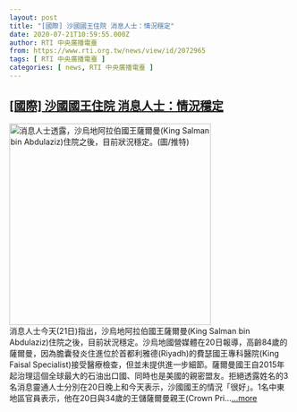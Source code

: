 ```yaml
---
layout: post
title: "[國際] 沙國國王住院 消息人士：情況穩定"
date: 2020-07-21T10:59:55.000Z
author: RTI 中央廣播電臺
from: https://www.rti.org.tw/news/view/id/2072965
tags: [ RTI 中央廣播電臺 ]
categories: [ news, RTI 中央廣播電臺 ]
---
```

<!--1595329195000-->
[[國際] 沙國國王住院 消息人士：情況穩定](https://www.rti.org.tw/news/view/id/2072965)
------

<div>
<img src="https://static.rti.org.tw/assets/thumbnails/2020/07/21/ae11c3c3389fa177df1618d1904419c5.jpg" width="360" alt="消息人士透露，沙烏地阿拉伯國王薩爾曼(King Salman bin Abdulaziz)住院之後，目前狀況穩定。(圖/推特)" title="消息人士透露，沙烏地阿拉伯國王薩爾曼(King Salman bin Abdulaziz)住院之後，目前狀況穩定。(圖/推特)"><br>消息人士今天(21日)指出，沙烏地阿拉伯國王薩爾曼(King Salman bin Abdulaziz)住院之後，目前狀況穩定。沙烏地國營媒體在20日報導，高齡84歲的薩爾曼，因為膽囊發炎住進位於首都利雅德(Riyadh)的費瑟國王專科醫院(King Faisal Specialist)接受醫療檢查，但並未提供進一步細節。薩爾曼國王自2015年起治理這個全球最大的石油出口國、同時也是美國的親密盟友。拒絕透露姓名的3名消息靈通人士分別在20日晚上和今天表示，沙國國王的情況「很好」。1名中東地區官員表示，他在20日與34歲的王儲薩爾曼親王(Crown Pri...<a target="_blank" href="https://www.rti.org.tw/news/view/id/2072965">...more</a>
</div>
